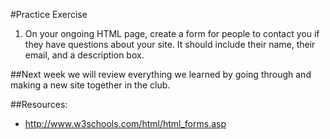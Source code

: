 #Practice Exercise

1. On your ongoing HTML page, create a form for people to contact you if they have questions about your site. It should include their name, their email, and a description box.

##Next week we will review everything we learned by going through and making a new site together in the club.

##Resources:
* http://www.w3schools.com/html/html_forms.asp
